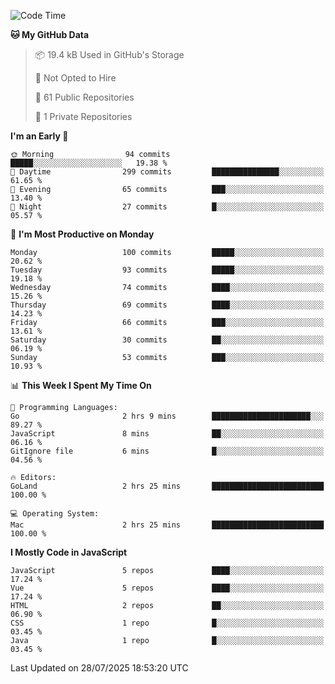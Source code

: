 <!--START_SECTION:waka-->
![Code Time](http://img.shields.io/badge/Code%20Time-1%2C481%20hrs%2056%20mins-blue)

**🐱 My GitHub Data** 

> 📦 19.4 kB Used in GitHub's Storage 
 > 
> 🚫 Not Opted to Hire
 > 
> 📜 61 Public Repositories 
 > 
> 🔑 1 Private Repositories 
 > 
**I'm an Early 🐤** 

```text
🌞 Morning                94 commits          █████░░░░░░░░░░░░░░░░░░░░   19.38 % 
🌆 Daytime                299 commits         ███████████████░░░░░░░░░░   61.65 % 
🌃 Evening                65 commits          ███░░░░░░░░░░░░░░░░░░░░░░   13.40 % 
🌙 Night                  27 commits          █░░░░░░░░░░░░░░░░░░░░░░░░   05.57 % 
```
📅 **I'm Most Productive on Monday** 

```text
Monday                   100 commits         █████░░░░░░░░░░░░░░░░░░░░   20.62 % 
Tuesday                  93 commits          █████░░░░░░░░░░░░░░░░░░░░   19.18 % 
Wednesday                74 commits          ████░░░░░░░░░░░░░░░░░░░░░   15.26 % 
Thursday                 69 commits          ████░░░░░░░░░░░░░░░░░░░░░   14.23 % 
Friday                   66 commits          ███░░░░░░░░░░░░░░░░░░░░░░   13.61 % 
Saturday                 30 commits          ██░░░░░░░░░░░░░░░░░░░░░░░   06.19 % 
Sunday                   53 commits          ███░░░░░░░░░░░░░░░░░░░░░░   10.93 % 
```


📊 **This Week I Spent My Time On** 

```text
💬 Programming Languages: 
Go                       2 hrs 9 mins        ██████████████████████░░░   89.27 % 
JavaScript               8 mins              ██░░░░░░░░░░░░░░░░░░░░░░░   06.16 % 
GitIgnore file           6 mins              █░░░░░░░░░░░░░░░░░░░░░░░░   04.56 % 

🔥 Editors: 
GoLand                   2 hrs 25 mins       █████████████████████████   100.00 % 

💻 Operating System: 
Mac                      2 hrs 25 mins       █████████████████████████   100.00 % 
```

**I Mostly Code in JavaScript** 

```text
JavaScript               5 repos             ████░░░░░░░░░░░░░░░░░░░░░   17.24 % 
Vue                      5 repos             ████░░░░░░░░░░░░░░░░░░░░░   17.24 % 
HTML                     2 repos             ██░░░░░░░░░░░░░░░░░░░░░░░   06.90 % 
CSS                      1 repo              █░░░░░░░░░░░░░░░░░░░░░░░░   03.45 % 
Java                     1 repo              █░░░░░░░░░░░░░░░░░░░░░░░░   03.45 % 
```




 Last Updated on 28/07/2025 18:53:20 UTC
<!--END_SECTION:waka-->
